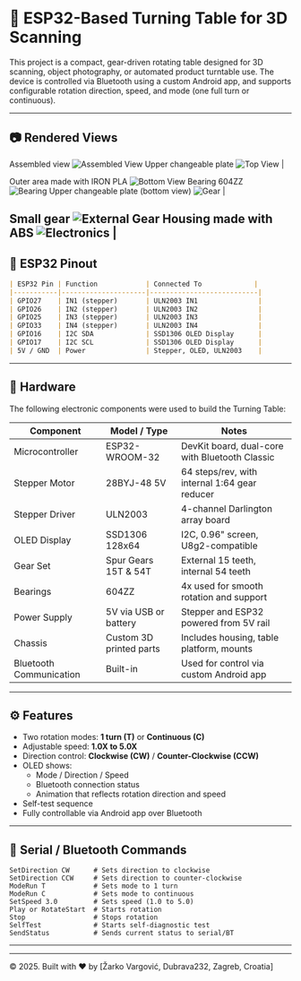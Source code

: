 
# 📸 ESP32-Based Turning Table for 3D Scanning

This project is a compact, gear-driven rotating table designed for 3D scanning, object photography, or automated product turntable use. The device is controlled via Bluetooth using a custom Android app, and supports configurable rotation direction, speed, and mode (one full turn or continuous).

---

## 📷 Rendered Views

Assembled view
![Assembled View](images/01MD.png)
Upper changeable plate
![Top View](images/02MD.png) |

Outer area made with IRON PLA
![Bottom View](images/03MD.png)
Bearing 604ZZ  
![Bearing](images/04MD.png)
Upper changeable plate (bottom view)
![Gear](images/05MD.png) |

Small gear 
![External Gear](images/06MD.png)
Housing made with ABS
![Electronics](images/07MD.png) |
---

## 🔌 ESP32 Pinout

```markdown
| ESP32 Pin | Function            | Connected To             |
|-----------|---------------------|---------------------------|
| GPIO27    | IN1 (stepper)       | ULN2003 IN1               |
| GPIO26    | IN2 (stepper)       | ULN2003 IN2               |
| GPIO25    | IN3 (stepper)       | ULN2003 IN3               |
| GPIO33    | IN4 (stepper)       | ULN2003 IN4               |
| GPIO16    | I2C SDA             | SSD1306 OLED Display      |
| GPIO17    | I2C SCL             | SSD1306 OLED Display      |
| 5V / GND  | Power               | Stepper, OLED, ULN2003    |
```

---

## 🔧 Hardware

The following electronic components were used to build the Turning Table:

| Component                      | Model / Type                      | Notes                                                |
|-------------------------------|-----------------------------------|------------------------------------------------------|
| Microcontroller               | ESP32-WROOM-32                    | DevKit board, dual-core with Bluetooth Classic       |
| Stepper Motor                 | 28BYJ-48 5V                       | 64 steps/rev, with internal 1:64 gear reducer        |
| Stepper Driver                | ULN2003                           | 4-channel Darlington array board                     |
| OLED Display                  | SSD1306 128x64                    | I2C, 0.96" screen, U8g2-compatible                   |
| Gear Set                      | Spur Gears 15T & 54T              | External 15 teeth, internal 54 teeth                 |
| Bearings                      | 604ZZ                             | 4x used for smooth rotation and support              |
| Power Supply                  | 5V via USB or battery             | Stepper and ESP32 powered from 5V rail              |
| Chassis                       | Custom 3D printed parts           | Includes housing, table platform, mounts            |
| Bluetooth Communication       | Built-in                          | Used for control via custom Android app             |

---

## ⚙️ Features

- Two rotation modes: **1 turn (T)** or **Continuous (C)**
- Adjustable speed: **1.0X to 5.0X**
- Direction control: **Clockwise (CW)** / **Counter-Clockwise (CCW)**
- OLED shows:
    - Mode / Direction / Speed
    - Bluetooth connection status
    - Animation that reflects rotation direction and speed
- Self-test sequence
- Fully controllable via Android app over Bluetooth

---

## 📡 Serial / Bluetooth Commands

```text
SetDirection CW      # Sets direction to clockwise
SetDirection CCW     # Sets direction to counter-clockwise
ModeRun T            # Sets mode to 1 turn
ModeRun C            # Sets mode to continuous
SetSpeed 3.0         # Sets speed (1.0 to 5.0)
Play or RotateStart  # Starts rotation
Stop                 # Stops rotation
SelfTest             # Starts self-diagnostic test
SendStatus           # Sends current status to serial/BT
```

---



---

© 2025. Built with ❤️ by [Žarko Vargović, Dubrava232, Zagreb, Croatia]
